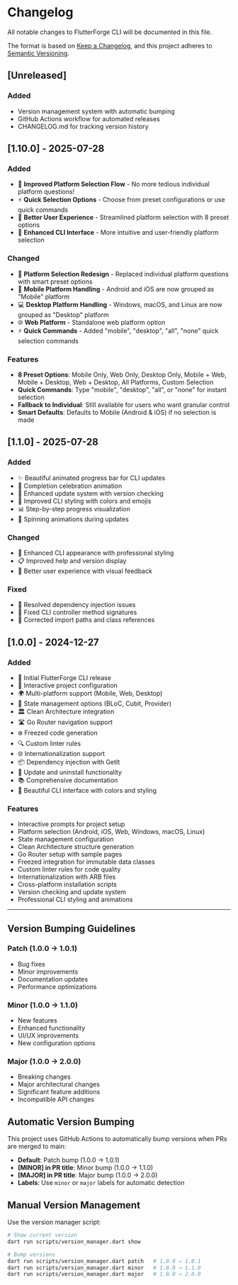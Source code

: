 # Changelog

All notable changes to FlutterForge CLI will be documented in this file.

The format is based on [Keep a Changelog](https://keepachangelog.com/en/1.0.0/),
and this project adheres to [Semantic Versioning](https://semver.org/spec/v2.0.0.html).

## [Unreleased]

### Added
- Version management system with automatic bumping
- GitHub Actions workflow for automated releases
- CHANGELOG.md for tracking version history

## [1.10.0] - 2025-07-28

### Added
- 🎯 **Improved Platform Selection Flow** - No more tedious individual platform questions!
- ⚡ **Quick Selection Options** - Choose from preset configurations or use quick commands
- 🚀 **Better User Experience** - Streamlined platform selection with 8 preset options
- 🎨 **Enhanced CLI Interface** - More intuitive and user-friendly platform selection

### Changed
- 🔄 **Platform Selection Redesign** - Replaced individual platform questions with smart preset options
- 📱 **Mobile Platform Handling** - Android and iOS are now grouped as "Mobile" platform
- 💻 **Desktop Platform Handling** - Windows, macOS, and Linux are now grouped as "Desktop" platform
- 🌐 **Web Platform** - Standalone web platform option
- ⚡ **Quick Commands** - Added "mobile", "desktop", "all", "none" quick selection commands

### Features
- **8 Preset Options**: Mobile Only, Web Only, Desktop Only, Mobile + Web, Mobile + Desktop, Web + Desktop, All Platforms, Custom Selection
- **Quick Commands**: Type "mobile", "desktop", "all", or "none" for instant selection
- **Fallback to Individual**: Still available for users who want granular control
- **Smart Defaults**: Defaults to Mobile (Android & iOS) if no selection is made

## [1.1.0] - 2025-07-28

### Added
- ✨ Beautiful animated progress bar for CLI updates
- 🎊 Completion celebration animation
- 🔄 Enhanced update system with version checking
- 🎨 Improved CLI styling with colors and emojis
- 📊 Step-by-step progress visualization
- 🎯 Spinning animations during updates

### Changed
- 🎨 Enhanced CLI appearance with professional styling
- 📋 Improved help and version display
- 🚀 Better user experience with visual feedback

### Fixed
- 🔧 Resolved dependency injection issues
- 🐛 Fixed CLI controller method signatures
- 🔧 Corrected import paths and class references

## [1.0.0] - 2024-12-27

### Added
- 🚀 Initial FlutterForge CLI release
- 📝 Interactive project configuration
- 🌍 Multi-platform support (Mobile, Web, Desktop)
- 🎯 State management options (BLoC, Cubit, Provider)
- 🏛️ Clean Architecture integration
- 🛣️ Go Router navigation support
- ❄️ Freezed code generation
- 🔍 Custom linter rules
- 🌐 Internationalization support
- 📦 Dependency injection with GetIt
- 🔄 Update and uninstall functionality
- 📚 Comprehensive documentation
- 🎨 Beautiful CLI interface with colors and styling

### Features
- Interactive prompts for project setup
- Platform selection (Android, iOS, Web, Windows, macOS, Linux)
- State management configuration
- Clean Architecture structure generation
- Go Router setup with sample pages
- Freezed integration for immutable data classes
- Custom linter rules for code quality
- Internationalization with ARB files
- Cross-platform installation scripts
- Version checking and update system
- Professional CLI styling and animations

---

## Version Bumping Guidelines

### Patch (1.0.0 → 1.0.1)
- Bug fixes
- Minor improvements
- Documentation updates
- Performance optimizations

### Minor (1.0.0 → 1.1.0)
- New features
- Enhanced functionality
- UI/UX improvements
- New configuration options

### Major (1.0.0 → 2.0.0)
- Breaking changes
- Major architectural changes
- Significant feature additions
- Incompatible API changes

## Automatic Version Bumping

This project uses GitHub Actions to automatically bump versions when PRs are merged to main:

- **Default**: Patch bump (1.0.0 → 1.0.1)
- **[MINOR] in PR title**: Minor bump (1.0.0 → 1.1.0)
- **[MAJOR] in PR title**: Major bump (1.0.0 → 2.0.0)
- **Labels**: Use `minor` or `major` labels for automatic detection

## Manual Version Management

Use the version manager script:

```bash
# Show current version
dart run scripts/version_manager.dart show

# Bump versions
dart run scripts/version_manager.dart patch   # 1.0.0 → 1.0.1
dart run scripts/version_manager.dart minor   # 1.0.0 → 1.1.0
dart run scripts/version_manager.dart major   # 1.0.0 → 2.0.0
```
